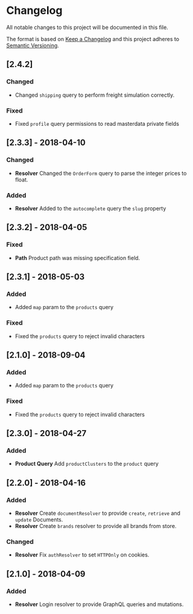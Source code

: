 # Changelog

All notable changes to this project will be documented in this file.

The format is based on [Keep a Changelog](http://keepachangelog.com/en/1.0.0/)
and this project adheres to [Semantic Versioning](http://semver.org/spec/v2.0.0.html).

## [2.4.2]
### Changed
 * Changed `shipping` query to perform freight simulation correctly.
### Fixed
 - Fixed `profile` query permissions to read masterdata private fields

## [2.3.3] - 2018-04-10
### Changed
- **Resolver** Changed the `OrderForm` query to parse the integer prices to float.
### Added
- **Resolver** Added to the `autocomplete` query the `slug` property

## [2.3.2] - 2018-04-05
### Fixed
- **Path** Product path was missing specification field.

## [2.3.1] - 2018-05-03
### Added
- Added `map` param to the `products` query
### Fixed
- Fixed the `products` query to reject invalid characters

## [2.1.0] - 2018-09-04
### Added
- Added `map` param to the `products` query
### Fixed
- Fixed the `products` query to reject invalid characters

## [2.3.0] - 2018-04-27
### Added
- **Product Query** Add `productClusters` to the `product` query

## [2.2.0] - 2018-04-16
### Added
- **Resolver** Create `documentResolver` to provide `create`, `retrieve` and `update` Documents.
- **Resolver** Create `brands` resolver to provide all brands from store.
### Changed
- **Resolver** Fix `authResolver` to set `HTTPOnly` on cookies.

## [2.1.0] - 2018-04-09
### Added
- **Resolver** Login resolver to provide GraphQL queries and mutations.
